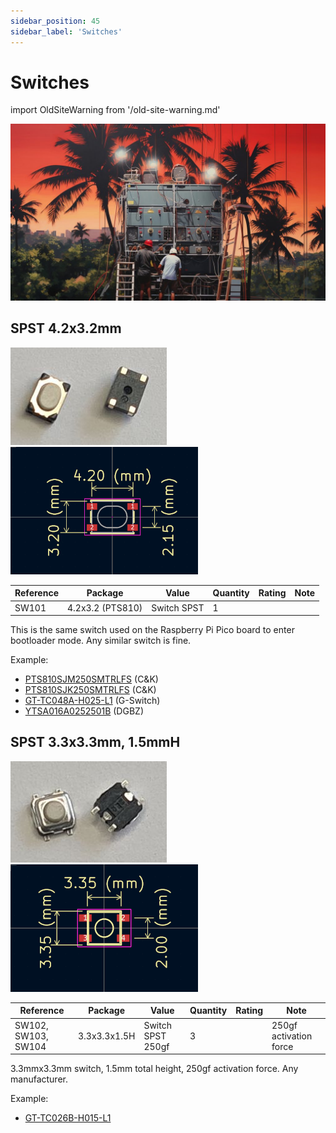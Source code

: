 ```yaml
---
sidebar_position: 45
sidebar_label: 'Switches'
---
```


# Switches



import OldSiteWarning from '/old-site-warning.md'

<OldSiteWarning/>




![](./img/switches.jpg)

## SPST 4.2x3.2mm

![](./img/switchp810.jpg)![](./img/pts810-pcb.png)

|**Reference**|**Package**|**Value**|**Quantity**|**Rating**|**Note**|
|-|-|-|-|-|-|
|SW101|4.2x3.2 (PTS810)|Switch SPST|1||  

This is the same switch used on the Raspberry Pi Pico board to enter bootloader mode. Any similar switch is fine.

Example:

*   [PTS810SJM250SMTRLFS](https://item.szlcsc.com/117755.html "PTS810SJM250SMTRLFS ") (C&K) 
*   [PTS810SJK250SMTRLFS](https://item.szlcsc.com/222326.html "PTS810SJK250SMTRLFS ") (C&K) 
*   [GT-TC048A-H025-L1](https://item.szlcsc.com/826767.html) (G-Switch) 
*   [YTSA016A0252501B](https://item.szlcsc.com/1054564.html) (DGBZ) 
    
## SPST 3.3x3.3mm, 1.5mmH

![](./img/switch4p.jpg)![](img/spst-3.3mmx1.5mm-pcb.png)

|**Reference**|**Package**|**Value**|**Quantity**|**Rating**|**Note**|
|-|-|-|-|-|-|
|SW102, SW103, SW104|3.3x3.3x1.5H|Switch SPST 250gf  |3||250gf activation force|

3.3mmx3.3mm switch, 1.5mm total height, 250gf activation force. Any manufacturer.

Example:

*   [GT-TC026B-H015-L1](https://item.szlcsc.com/826763.html)